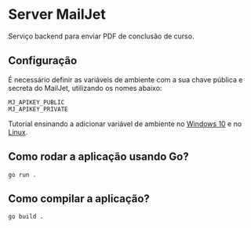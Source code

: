 # Server MailJet

Serviço backend para enviar PDF de conclusão de curso.

## Configuração

É necessário definir as variáveis de ambiente com a sua chave pública e secreta do MailJet, utilizando os nomes abaixo:
```
MJ_APIKEY_PUBLIC
MJ_APIKEY_PRIVATE
```

Tutorial ensinando a adicionar variável de ambiente no [Windows 10](https://winaero.com/blog/create-environment-variable-windows-10/) e no [Linux](https://www.todoespacoonline.com/w/2015/07/variaveis-de-ambiente-no-linux/).


## Como rodar a aplicação usando Go?

```
go run .
```

## Como compilar a aplicação?

```
go build .
```